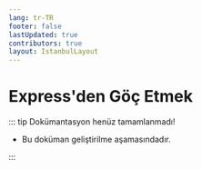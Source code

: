 ```yaml
---
lang: tr-TR
footer: false
lastUpdated: true
contributors: true
layout: IstanbulLayout
---
```


# Express'den Göç Etmek

::: tip Dokümantasyon henüz tamamlanmadı!

- Bu doküman geliştirilme aşamasındadır.

:::